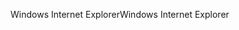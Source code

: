 <span data-ttu-id="2ec4f-101">Windows Internet Explorer</span><span class="sxs-lookup"><span data-stu-id="2ec4f-101">Windows Internet Explorer</span></span>